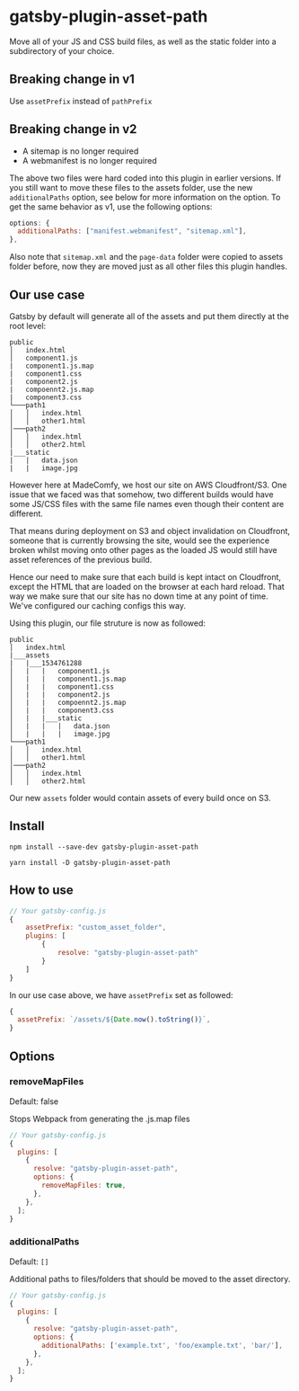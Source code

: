 # gatsby-plugin-asset-path

Move all of your JS and CSS build files, as well as the static folder into a subdirectory of your choice.

## Breaking change in v1

Use `assetPrefix` instead of `pathPrefix`

## Breaking change in v2

- A sitemap is no longer required
- A webmanifest is no longer required

The above two files were hard coded into this plugin in earlier versions. If you still want to move these files to the assets folder, use the new `additionalPaths` option, see below for more information on the option. To get the same behavior as v1, use the following options:

```javascript
options: {
  additionalPaths: ["manifest.webmanifest", "sitemap.xml"],
},
```

Also note that `sitemap.xml` and the `page-data` folder were copied to assets folder before, now they are moved just as all other files this plugin handles.

## Our use case

Gatsby by default will generate all of the assets and put them directly at the root level:

```
public
│   index.html
│   component1.js
|   component1.js.map
|   component1.css
|   component2.js
|   compoennt2.js.map
|   component3.css
└───path1
│   │   index.html
│   │   other1.html
│───path2
│   │   index.html
│   │   other2.html
|___static
|   |   data.json
|   |   image.jpg
```

However here at MadeComfy, we host our site on AWS Cloudfront/S3. One issue that we faced was that somehow, two different builds would have some JS/CSS files with the same file names even though their content are different.

That means during deployment on S3 and object invalidation on Cloudfront, someone that is currently browsing the site, would see the experience broken whilst moving onto other pages as the loaded JS would still have asset references of the previous build.

Hence our need to make sure that each build is kept intact on Cloudfront, except the HTML that are loaded on the browser at each hard reload. That way we make sure that our site has no down time at any point of time. We've configured our caching configs this way.

Using this plugin, our file struture is now as followed:

```
public
│   index.html
|___assets
|   |___1534761288
│   |   |   component1.js
│   |   |   component1.js.map
│   |   |   component1.css
│   |   |   component2.js
│   |   |   compoennt2.js.map
│   |   |   component3.css
│   |   |___static
│   |   |   |   data.json
│   |   |   |   image.jpg
└───path1
│   │   index.html
│   │   other1.html
│───path2
│   │   index.html
│   │   other2.html
```

Our new `assets` folder would contain assets of every build once on S3.

## Install

```
npm install --save-dev gatsby-plugin-asset-path
```

```
yarn install -D gatsby-plugin-asset-path
```

## How to use

```javascript
// Your gatsby-config.js
{
    assetPrefix: "custom_asset_folder",
    plugins: [
        {
            resolve: "gatsby-plugin-asset-path"
        }
    ]
}
```

In our use case above, we have `assetPrefix` set as followed:

```javascript
{
  assetPrefix: `/assets/${Date.now().toString()}`,
}
```

## Options

### removeMapFiles

Default: false

Stops Webpack from generating the .js.map files

```javascript
// Your gatsby-config.js
{
  plugins: [
    {
      resolve: "gatsby-plugin-asset-path",
      options: {
        removeMapFiles: true,
      },
    },
  ];
}
```

### additionalPaths

Default: `[]`

Additional paths to files/folders that should be moved to the asset directory.

```javascript
// Your gatsby-config.js
{
  plugins: [
    {
      resolve: "gatsby-plugin-asset-path",
      options: {
        additionalPaths: ['example.txt', 'foo/example.txt', 'bar/'],
      },
    },
  ];
}
```
